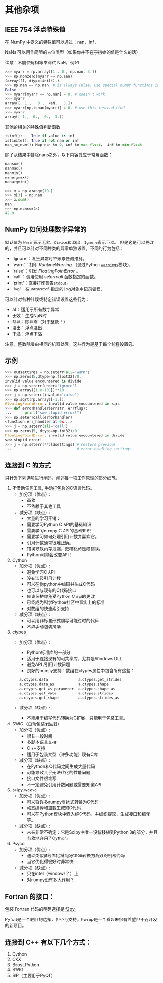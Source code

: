 # 其他杂项

## IEEE 754 浮点特殊值

在 NumPy 中定义的特殊值可以通过：nan，inf，

NaNs 可以用作简陋的占位类型（如果你并不在乎初始的值是什么的话）

注意：不能使用相等来测试 NaN。例如：

``` python
>>> myarr = np.array([1., 0., np.nan, 3.])
>>> np.nonzero(myarr == np.nan)
(array([], dtype=int64),)
>>> np.nan == np.nan  # is always False! Use special numpy functions instead.
False
>>> myarr[myarr == np.nan] = 0. # doesn't work
>>> myarr
array([  1.,   0.,  NaN,   3.])
>>> myarr[np.isnan(myarr)] = 0. # use this instead find
>>> myarr
array([ 1.,  0.,  0.,  3.])
```

其他的相关的特殊值判断函数


``` python
isinf():    True if value is inf
isfinite(): True if not nan or inf
nan_to_num(): Map nan to 0, inf to max float, -inf to min float
```

除了从结果中排除nans之外，以下内容对应于常用函数：

``` python
nansum()
nanmax()
nanmin()
nanargmax()
nanargmin()

>>> x = np.arange(10.)
>>> x[3] = np.nan
>>> x.sum()
nan
>>> np.nansum(x)
42.0
```

## NumPy 如何处理数字异常的

默认值为 ``Warn`` 表示无效、``Divide``和溢出，``Ignore``表示下溢。
但是这是可以更改的，并且可以针对不同种类的异常单独设置。不同的行为包括：

- 'ignore'：发生异常时不采取任何措施。
- 'warn'：打印 *RuntimeWarning* （通过Python [``warnings``](https://docs.python.org/dev/library/warnings.html#module-warnings)模块）。
- 'raise'：引发 *FloatingPointError* 。
- 'call'：调用使用 *seterrcall* 函数指定的函数。
- 'print'：直接打印警告``stdout``。
- 'log'：在 *seterrcall* 指定的Log对象中记录错误。

可以针对各种错误或特定错误设置这些行为：

- all：适用于所有数字异常
- 无效：生成NaN时
- 除以：除以零（对于整数！）
- 溢出：浮点溢出
- 下溢：浮点下溢

注意，整数除零由相同的机器处理。这些行为是基于每个线程设置的。

## 示例

``` python
>>> oldsettings = np.seterr(all='warn')
>>> np.zeros(5,dtype=np.float32)/0.
invalid value encountered in divide
>>> j = np.seterr(under='ignore')
>>> np.array([1.e-100])**10
>>> j = np.seterr(invalid='raise')
>>> np.sqrt(np.array([-1.]))
FloatingPointError: invalid value encountered in sqrt
>>> def errorhandler(errstr, errflag):
...      print("saw stupid error!")
>>> np.seterrcall(errorhandler)
<function err_handler at 0x...>
>>> j = np.seterr(all='call')
>>> np.zeros(5, dtype=np.int32)/0
FloatingPointError: invalid value encountered in divide
saw stupid error!
>>> j = np.seterr(**oldsettings) # restore previous
...                              # error-handling settings
```

## 连接到 C 的方式

只针对下列选项进行阐述，阐述每一项工作原理的部分细节。

1. 不借助任何工具, 手动打包你的C语言代码。
    - 加分项（优点）:
        - 高效
        - 不依赖于其他工具
    - 减分项（缺点）:
        - 大量的学习开销：
        - 需要学习Python C API的基础知识
        - 需要学习numpy C API的基础知识
        - 需要学习如何处理引用计数并喜欢它。
        - 引用计数通常很难正确。
        - 错误导致内存泄漏，更糟糕的是段错误。
        - Python可能会改变API！
1. Cython
    - 加分项（优点）:
      - 避免学习C API
      - 没有涉及引用计数
      - 可以在伪python中编码并生成C代码
      - 也可以与现有的C代码接口
      - 应该保护你免受Python C api的更改
      - 已经成为科学Python社区中事实上的标准
      - 对数组的快速索引支持
    - 减分项（缺点）:
      - 可以用非标准形式编写可能过时的代码
      - 不如手动包装灵活
1. ctypes
    - 加分项（优点）:
        - Python标准库的一部分
        - 适用于连接现有的可共享库，尤其是Windows DLL
        - 避免API /引用计数问题
        - 良好的numpy支持：数组在ctypes属性中包含所有这些：

        ``` python
        a.ctypes.data              a.ctypes.get_strides
        a.ctypes.data_as           a.ctypes.shape
        a.ctypes.get_as_parameter  a.ctypes.shape_as
        a.ctypes.get_data          a.ctypes.strides
        a.ctypes.get_shape         a.ctypes.strides_as
        ```
    - 减分项（缺点）:
        - 不能用于编写代码转换为C扩展，只能用于包装工具。
1. SWIG（自动包装发生器）
    - 加分项（优点）:
        - 很长一段时间
        - 多脚本语言支持
        - C ++支持
        - 适用于包装大型（许多功能）现有C库
    - 减分项（缺点）:
      - 在Python和C代码之间生成大量代码
      - 可能导致几乎无法优化的性能问题
      - 接口文件很难写
      - 不一定避免引用计数问题或需要知道API
1. scipy.weave
    - 加分项（优点）:
      - 可以将许多numpy表达式转换为C代码
      - 动态编译和加载生成的C代码
      - 可以在Python模块中嵌入纯C代码，并编织提取，生成接口和编译等。
    - 减分项（缺点）:
      - 未来非常不确定：它是Scipy中唯一没有移植到Python 3的部分，并且有效地弃用了Cython。
1. Psyco
    - 加分项（优点）:
      - 通过类似jit的优化将纯python转换为高效的机器代码
      - 当它优化得很好时非常快
    - 减分项（缺点）:
      - 只在intel（windows？）上
      - 对numpy没有多大作用？

## Fortran 的接口：

包装 Fortran 代码的明确选择是 [f2py](/f2py/)。

Pyfort是一个较旧的选择，但不再支持。Fwrap是一个看起来很有希望但不再开发的新项目。

## 连接到 C++ 有以下几个方式：

1. Cython
1. CXX
1. Boost.Python
1. SWIG
1. SIP（主要用于PyQT）
